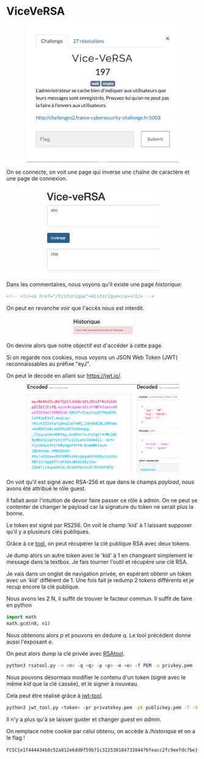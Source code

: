 # ViceVeRSA

<p align="center">
<img src="sujet.png" width="400">
</p>

On se connecte, on voit une page qui inverse une chaîne de caractère et une page de connexion.

<p align="center">
<img src="exemple.png" width="300">
</p>

Dans les commentaires, nous voyons qu'il existe une page *historique*:
```html
<!-- <li><a href="/historique">Historique</a></li> -->
```

On peut en revanche voir que l'accès nous est interdit.

<p align="center">
<img src="historique.png" height="50">
</p>

On devine alors que notre objectif est d'accéder à cette page.

Si on regarde nos cookies, nous voyons un JSON Web Token (JWT)
reconnaissables au préfixe "eyJ".

On peut le decode en allant sur https://jwt.io/.

<p align="center">
<img src="jwt.io.png" width="400">
</p>

On voit qu'il est signé avec RSA-256 et que dans le champs *payload*, nous avons
été attribué le rôle guest.

Il fallait avoir l'intuition de devoir faire passer ce rôle à admin.
On ne peut se contenter de changer le payload car la signature du token ne serait plus la bonne.

Le token est signé par RS256.
On voit le champ 'kid' à 1 laissant supposer qu'il y a plusieurs clés publiques.

Grâce à ce [tool](https://github.com/FlorianPicca/JWT-Key-Recovery), on peut récupérer la clé publique RSA avec deux tokens.

Je dump alors un autre token avec le 'kid' à 1 en changeant simplement le message dans la textbox.
Je fais tourner l'outil et récupère une clé RSA.

Je vais dans un onglet de navigation privée, en espérant obtenir un token avec un 'kid' différent de 1.
Une fois fait je redump 2 tokens différents et je recup encore la clé publique.

Nous avons les 2 N, il suffit de trouver le facteur commun.
Il suffit de faire en python
```python
import math
math.gcd(n0, n1)
```

Nous obtenons alors *p* et pouvons en déduire *q*.
Le tool précédent donne aussi l'exposant *e*.

On peut alors dump la clé privée avec [RSAtool](https://github.com/ius/rsatool).
```bash
python3 rsatool.py -n <n> -q <q> -p <p> -e <e> -f PEM -o privkey.pem
```

Nous pouvons désormais modifier le contenu d'un token (signé avec le même *kid* que la clé cassée), et le
signer à nouveau.

Cela peut être réalisé grâce à [jwt-tool](https://github.com/ticarpi/jwt_tool).
```bash
python3 jwt_tool.py <token> -pr privatekey.pem -pk publickey.pem -T -S rs256
```

Il n'y a plus qu'à se laisser guider et changer *guest* en *admin*.

On remplace notre cookie par celui obtenu, on accède à */historique* et on a le flag !

`FCSC{e1f444434b8c52a812e6dd0f59b71c32253018473384476feacc2fc9eefdc7be}`
